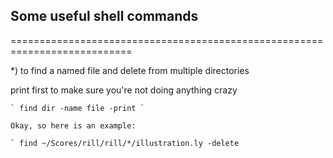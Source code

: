 ## Some useful shell commands

===========================================================================

\*) to find a named file and delete from multiple directories

print first to make sure you're not doing anything crazy

    ` find dir -name file -print `

    Okay, so here is an example:

    ` find ~/Scores/rill/rill/*/illustration.ly -delete
